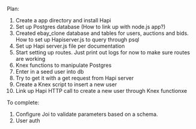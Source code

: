 Plan:

1.  Create a app directory and install Hapi
2.  Set up Postgres database (How to link up with node.js app?)
3.  Created ebay_clone database and tables for users, auctions and bids. How to set up Hapiserver.js to query through psql
4.  Set up Hapi server.js file per documentation
5.  Start setting up routes. Just print out logs for now to make sure routes are working
6.  Knex functions to manipulate Postgres
7.  Enter in a seed user into db
8.  Try to get it with a get request from Hapi server
9.  Create a Knex script to insert a new user
10. Link up Hapi HTTP call to create a new user through Knex functionxe

To complete:

1.  Configure Joi to validate parameters based on a schema.
2.  User auth
